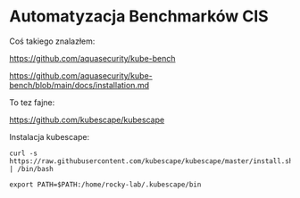 # Automatyzacja Benchmarków CIS
Coś takiego znalazłem:

https://github.com/aquasecurity/kube-bench

https://github.com/aquasecurity/kube-bench/blob/main/docs/installation.md

To tez fajne:

https://github.com/kubescape/kubescape

Instalacja kubescape:
```
curl -s https://raw.githubusercontent.com/kubescape/kubescape/master/install.sh | /bin/bash
```

```
export PATH=$PATH:/home/rocky-lab/.kubescape/bin
```